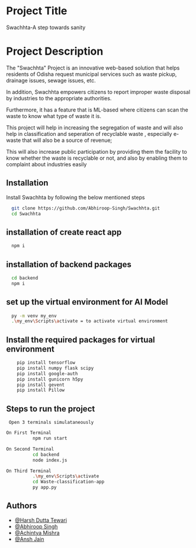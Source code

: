 # Project Title

Swachhta-A step towards sanity
# Project Description
 
The "Swachhta" Project is an innovative web-based solution that helps residents of Odisha request municipal services such as waste pickup, drainage issues, sewage issues, etc. 

In addition, Swachhta empowers citizens to report improper waste disposal by industries to the appropriate authorities.

Furthermore, it has a feature that is ML-based where citizens can scan the waste to know what type of waste it is. 

This project will help in increasing the segregation of waste and will also help in classification and seperation of recyclable waste , especially e-waste that will also be a source of revenue;

This will also increase public participation by providing them the facility to know whether the waste is recyclable or not, and also by enabling them to complaint about industries easily
## Installation

Install Swachhta by following the below mentioned steps

```bash
  git clone https://github.com/Abhiroop-Singh/Swachhta.git
  cd Swachhta
```
## installation of create react app
```bash
  npm i
```

## installation of backend packages
```bash
  cd backend
  npm i
```

## set up the virtual environment for AI Model
```bash
  py -m venv my_env
  .\my_env\Scripts\activate = to activate virtual environment
  ```

  ## Install the required packages for virtual environment
  ```bash
      pip install tensorflow
      pip install numpy flask scipy
      pip install google-auth
      pip install gunicorn h5py
      pip install gevent
      pip install Pillow
```
## Steps to run the project
     Open 3 terminals simulataneously
    
```bash
On First Terminal
          npm run start
```

```bash
On Second Terminal
          cd backend
          node index.js
```

```bash
On Third Terminal
          .\my_env\Scripts\activate
          cd Waste-classification-app
          py app.py
```

## Authors

- [@Harsh Dutta Tewari](https://github.com/Harsh-Tewari)
- [@Abhiroop Singh](https://github.com/Abhiroop-Singh)
- [@Achintya Mishra](https://github.com/achintyamishra01)
- [@Ansh Jain](https://github.com/anshjain0106)
